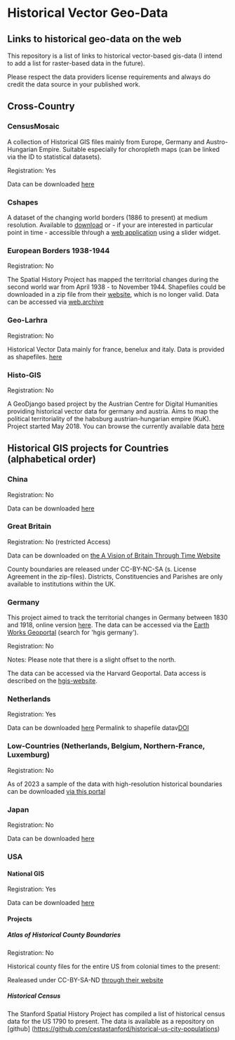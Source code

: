 # Historical Vector Geo-Data

## Links to historical geo-data on the web

This repository is a list of links to historical vector-based gis-data
(I intend to add a list for raster-based data in the future).

Please respect the data providers license requirements and always do credit
the data source in your published work.  

## Cross-Country

### CensusMosaic

A collection of Historical GIS files mainly from Europe, Germany and
Austro-Hungarian Empire. Suitable especially for choropleth maps
(can be linked via the ID to statistical datasets).

Registration: Yes

Data can be downloaded [here](http://censusmosaic.org/data/historical-gis-files)

### Cshapes 

A dataset of the changing world borders (1886 to present) at medium resolution. Available to 
[download](https://icr.ethz.ch/data/cshapes/) or - if your are interested in 
particular point in time - accessible thŕough a [web application](https://cshapes.ethz.ch/)
using a slider widget.

### European Borders 1938-1944

Registration: No

The Spatial History Project has mapped the territorial changes during the
second world war from April 1938 - to November 1944. Shapefiles could be
downloaded in a zip file from their [website](https://web.stanford.edu/group/spatialhistory/cgi-bin/site/pub.php?id=51), 
which is no longer valid. Data can be accessed 
via [web.archive](https://web.archive.org/web/20210731221637/https://web.stanford.edu/group/spatialhistory/cgi-bin/site/pub.php?id=51)

### Geo-Larhra

Registration: No


Historical Vector Data mainly for france, benelux and italy.
Data is provided as shapefiles. 
[here](http://geo-larhra.org/?q=geocatalogue/vectors)

### Histo-GIS 

Registration: No 

A GeoDjango based project by the Austrian Centre for Digital Humanities 
providing historical vector data for germany and austria. 
Aims to map the political territoriality 
of the habsburg austrian-hungarian empire (KuK). Project started 
May 2018. You can browse the currently available data
[here](https://histogis.acdh.oeaw.ac.at/)

## Historical GIS projects for Countries (alphabetical order)

### China

Registration: No

Data can be downloaded [here](http://www.fas.harvard.edu/~chgis/data/chgis/downloads/v4/)

### Great Britain 

Registration: No (restricted Access)

Data can be downloaded on [the A Vision of Britain Through Time Website](https://www.visionofbritain.org.uk/data/)

County boundaries are released under CC-BY-NC-SA (s. License Agreement in the zip-files). Districts, Constituencies and 
Parishes are only available to institutions within the UK.

### Germany

This project aimed to track the territorial changes in Germany between 1830 and 1918,
online version [here](http://www.digihist.de/html/hgisg/index.htm). The data can be accessed via the
[Earth Works Geoportal](https://earthworks.stanford.edu/) (search for 'hgis germany'). 

Registration: No

Notes: Please note that there is a slight offset to the north.

The data can be accessed via the
Harvard Geoportal. Data access is described on the
[hgis-website](http://hgisg.i3mainz.hs-mainz.de/intro/hgisg_check.php).

### Netherlands

Registration: Yes

Data can be downloaded [here](http://nlgis.dans.knaw.nl) Permalink to shapefile datav[DOI](https://ssh.datastations.nl/dataset.xhtml?persistentId=doi:10.17026/)

### Low-Countries (Netherlands, Belgium, Northern-France, Luxemburg)

Registration: No

As of 2023 a sample of the data with high-resolution historical boundaries can be downloaded
[via this portal](https://datasets.iisg.amsterdam/dataset.xhtml?persistentId=hdl:10622/PGFYTM)


### Japan

Registration: No

Data can be downloaded [here](http://www.fas.harvard.edu/~chgis/japan/archive/)

### USA

#### National GIS

Registration: Yes

Data can be downloaded [here](https://data2.nhgis.org/main)

#### Projects

##### Atlas of Historical County Boundaries

Registration: No 

Historical county files for the entire US from colonial times to the present: 

Realeased under CC-BY-SA-ND [through their website](https://digital.newberry.org/ahcb/index.html)

##### Historical Census 

The Stanford Spatial History Project has compiled a list of historical census data
for the US 1790 to present. The data is available as a repository on [github]
(https://github.com/cestastanford/historical-us-city-populations)
